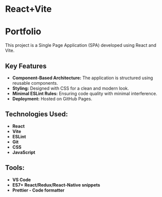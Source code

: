 # React+Vite
# Portfolio

This project is a Single Page Application (SPA) developed using React and Vite.

## Key Features
- **Component-Based Architecture:** The application is structured using reusable components.
- **Styling:** Designed with CSS for a clean and modern look.    
- **Minimal ESLint Rules:** Ensuring code quality with minimal interference.  
- **Deployment:** Hosted on GitHub Pages.  

## Technologies Used:  
- **React**  
- **Vite**  
- **ESLint**  
- **Git**  
- **CSS**
- **JavaScript**  

## Tools:
- **VS Code**
- **ES7+ React/Redux/React-Native snippets**
- **Prettier - Code formatter**
